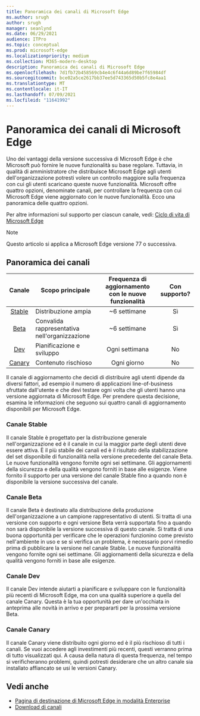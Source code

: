 ```yaml
---
title: Panoramica dei canali di Microsoft Edge
ms.author: srugh
author: srugh
manager: seanlynd
ms.date: 06/29/2021
audience: ITPro
ms.topic: conceptual
ms.prod: microsoft-edge
ms.localizationpriority: medium
ms.collection: M365-modern-desktop
description: Panoramica dei canali di Microsoft Edge
ms.openlocfilehash: 7d1fb72b458569cb4e4c6f44a6d89be7f65984df
ms.sourcegitcommit: bce02a5ce2617bb37ee5d743365d50b5fc8e4aa1
ms.translationtype: MT
ms.contentlocale: it-IT
ms.lasthandoff: 07/09/2021
ms.locfileid: "11641992"
---
```

# <a name="overview-of-the-microsoft-edge-channels"></a>Panoramica dei canali di Microsoft Edge

Uno dei vantaggi della versione successiva di Microsoft Edge è che Microsoft può fornire le nuove funzionalità su base regolare. Tuttavia, in qualità di amministratore che distribuisce Microsoft Edge agli utenti dell'organizzazione potresti volere un controllo maggiore sulla frequenza con cui gli utenti scaricano queste nuove funzionalità. Microsoft offre quattro opzioni, denominate canali, per controllare la frequenza con cui Microsoft Edge viene aggiornato con le nuove funzionalità. Ecco una panoramica delle quattro opzioni.

Per altre informazioni sul supporto per ciascun canale, vedi: [Ciclo di vita di Microsoft Edge](/deployedge/microsoft-edge-support-lifecycle)
  
> [!NOTE]
> Questo articolo si applica a Microsoft Edge versione 77 o successiva.

## <a name="channel-overview"></a>Panoramica dei canali

|Canale|Scopo principale|Frequenza di aggiornamento con le nuove funzionalità|Con supporto?|
|:---:|---|:---:|:---:|
|[Stable](#stable-channel)|Distribuzione ampia|~6 settimane|Sì|
|[Beta](#beta-channel)|Convalida rappresentativa nell'organizzazione|~6 settimane|Sì|
|[Dev](#dev-channel)|Pianificazione e sviluppo|Ogni settimana|No|
|[Canary](#canary-channel)|Contenuto rischioso|Ogni giorno|No|

Il canale di aggiornamento che decidi di distribuire agli utenti dipende da diversi fattori, ad esempio il numero di applicazioni line-of-business sfruttate dall'utente e che devi testare ogni volta che gli utenti hanno una versione aggiornata di Microsoft Edge. Per prendere questa decisione, esamina le informazioni che seguono sui quattro canali di aggiornamento disponibili per Microsoft Edge.

### <a name="stable-channel"></a>Canale Stable

Il canale Stable è progettato per la distribuzione generale nell'organizzazione ed è il canale in cui la maggior parte degli utenti deve essere attiva. È il più stabile dei canali ed è il risultato della stabilizzazione del set disponibile di funzionalità nella versione precedente del canale Beta. Le nuove funzionalità vengono fornite ogni sei settimane. Gli aggiornamenti della sicurezza e della qualità vengono forniti in base alle esigenze. Viene fornito il supporto per una versione del canale Stable fino a quando non è disponibile la versione successiva del canale.

### <a name="beta-channel"></a>Canale Beta

Il canale Beta è destinato alla distribuzione della produzione dell'organizzazione a un campione rappresentativo di utenti. Si tratta di una versione con supporto e ogni versione Beta verrà supportata fino a quando non sarà disponibile la versione successiva di questo canale. Si tratta di una buona opportunità per verificare che le operazioni funzionino come previsto nell'ambiente in uso e se si verifica un problema, è necessario porvi rimedio prima di pubblicare la versione nel canale Stable. Le nuove funzionalità vengono fornite ogni sei settimane. Gli aggiornamenti della sicurezza e della qualità vengono forniti in base alle esigenze.

### <a name="dev-channel"></a>Canale Dev

Il canale Dev intende aiutarti a pianificare e sviluppare con le funzionalità più recenti di Microsoft Edge, ma con una qualità superiore a quella del canale Canary. Questa è la tua opportunità per dare un'occhiata in anteprima alle novità in arrivo e per prepararti per la prossima versione Beta.

### <a name="canary-channel"></a>Canale Canary

Il canale Canary viene distribuito ogni giorno ed è il più rischioso di tutti i canali. Se vuoi accedere agli investimenti più recenti, questi verranno prima di tutto visualizzati qui. A causa della natura di questa frequenza, nel tempo si verificheranno problemi, quindi potresti desiderare che un altro canale sia installato affiancato se usi le versioni Canary.

## <a name="see-also"></a>Vedi anche

- [Pagina di destinazione di Microsoft Edge in modalità Enterprise](https://aka.ms/EdgeEnterprise)
- [Download di canali](https://aka.ms/EdgeEnterprise)
